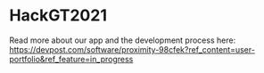 # HackGT2021

Read more about our app and the development process here:
https://devpost.com/software/proximity-98cfek?ref_content=user-portfolio&ref_feature=in_progress
